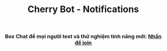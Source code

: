 <center><h1>Cherry Bot - Notifications</h1></br></center>
<center><h3>Box Chat để mọi người test và thử nghiệm tính năng mới: <a href="https://m.me/j/AbbQMwUPesGscPA4/">Nhấn để join</a></h3></br></center>
